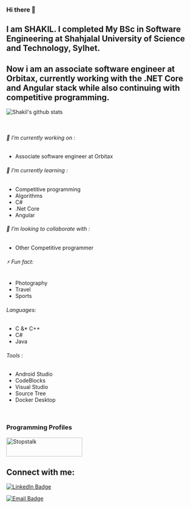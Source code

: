 ### Hi there 👋
## I am SHAKIL. I completed My BSc in Software Engineering at Shahjalal University of Science and Technology, Sylhet. 
## Now i am an associate software engineer at Orbitax, currently working with the .NET Core and Angular stack while also continuing with competitive programming.

![Shakil's github stats](https://github-readme-stats.vercel.app/api?username=shakilsustswe&show_icons=true&theme=tokyonight)



<br/>

###### 🔭 I’m currently working on :                               
  - Associate software engineer at Orbitax
  
###### 🌱 I’m currently learning :                                                                     
  - Competitive programming
  - Algorithms
  - C#
  - .Net Core
  - Angular
  
###### 👯 I’m looking to collaborate with :
  - Other Competitive programmer 
###### ⚡ Fun fact: 
  - Photography
  - Travel
  - Sports
  
###### Languages:
  - C &* C++
  - C# 
  - Java
###### Tools :
  - Android Studio 
  - CodeBlocks
  - Visual Studio
  - Source Tree
  - Docker Desktop 
 <br/>
 
 
 ### Programming Profiles

<a href="https://www.stopstalk.com/user/profile/shakilsustswe" target="_blank"><img alt="Stopstalk" src="https://user-images.githubusercontent.com/61650337/136102935-f1590e74-9c66-4505-805b-fcb162691127.png" width="200" height="50"></a>

## Connect with me:
[![LinkedIn Badge](https://img.shields.io/badge/LinkedIn-Profile-informational?style=flat&logo=linkedin&logoColor=white&color=0D76A8)](https://www.linkedin.com/in/ashikul-hasan-shakil-06015b197/)

[![Email Badge](https://img.shields.io/badge/Email-ashiqul72@student.sust.edu-informational?style=flat&logo=&logoColor=white&color=0D76A8)]()
 
<!--
**shakilsustswe/shakilsustswe** is a ✨ _special_ ✨ repository because its `README.md` (this file) appears on your GitHub profile.

Here are some ideas to get you started:

- 🔭 I’m currently working on ...
- 🌱 I’m currently learning ...
- 👯 I’m looking to collaborate on ...
- 🤔 I’m looking for help with ...
- 💬 Ask me about ...
- 📫 How to reach me: ...
- 😄 Pronouns: ...
- ⚡ Fun fact: ...
-->
